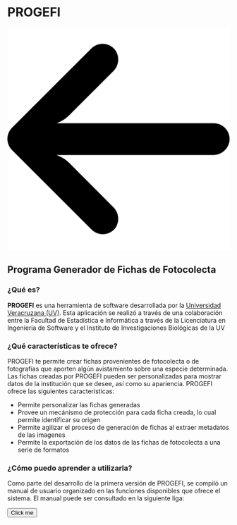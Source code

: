 <h1>PROGEFI</h1>

 ![Alt text](https://github.com/Alex-Camara/PROGEFI/blob/master/src/presentation/assets/back.png)

<h2>Programa Generador de Fichas de Fotocolecta</h2>

<h3>¿Qué es?</h3>

**PROGEFI** es una herramienta de software desarrollada por la [Universidad Veracruzana (UV)](www.uv.mx). Esta aplicación se realizó a través de una colaboración entre la Facultad de Estadística e Informática a través de la Licenciatura en Ingeniería de Software y el Instituto de Investigaciones Biológicas de la UV

<h3>¿Qué características te ofrece?</h3>

PROGEFI te permite crear fichas provenientes de fotocolecta o de fotografías que aporten algún avistamiento sobre una especie determinada. Las fichas creadas por PROGEFI pueden ser personalizadas para mostrar datos de la institución que se desee, así como su apariencia. PROGEFI ofrece las siguientes características:

* Permite personalizar las fichas generadas
* Provee un mecánismo de protección para cada ficha creada, lo cual permite identificar su origen
* Permite agilizar el proceso de generación de fichas al extraer metadatos de las imagenes
* Permite la exportación de los datos de las fichas de fotocolecta a una serie de formatos

<h3>¿Cómo puedo aprender a utilizarla?</h3>

Como parte del desarrollo de la primera versión de PROGEFI, se compiló un manual de usuario organizado en las funciones disponibles que ofrece el sistema. 
El manual puede ser consultado en la siguiente liga:

<button name="button">Click me</button>




